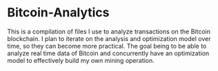 # Bitcoin-Analytics
This is a compilation of files I use to analyze transactions on the Bitcoin blockchain. I plan to iterate on the analysis and optimization model over time, so they can become more practical. The goal being to be able to analyze real time data of Bitcoin and concurrently have an optimization model to effectively build my own mining operation.  
